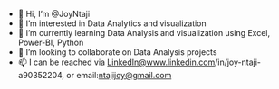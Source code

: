 - 👋 Hi, I’m @JoyNtaji
- 👀 I’m interested in Data Analytics and visualization 
- 🌱 I’m currently learning Data Analysis and visualization using Excel, Power-BI, Python
- 💞️ I’m looking to collaborate on Data Analysis projects
- 📫 I can be reached via LinkedIn@www.linkedin.com/in/joy-ntaji-a90352204, or email:ntajijoy@gmail.com


<!---
JoyNtaji/JoyNtaji is a ✨ special ✨ repository because its `README.md` (this file) appears on your GitHub profile.
You can click the Preview link to take a look at your changes.
--->
